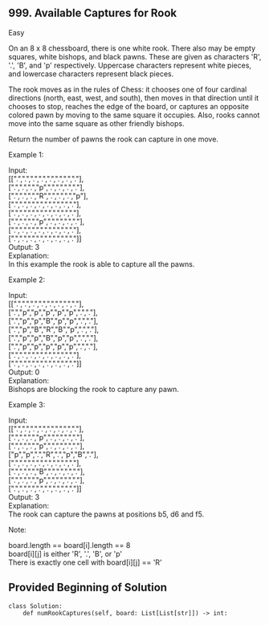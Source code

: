
## 999. Available Captures for Rook

Easy

On an 8 x 8 chessboard, there is one white rook.  There also may be empty squares, white bishops, and black pawns.  These are given as characters 'R', '.', 'B', and 'p' respectively. Uppercase characters represent white pieces, and lowercase characters represent black pieces.

The rook moves as in the rules of Chess: it chooses one of four cardinal directions (north, east, west, and south), then moves in that direction until it chooses to stop, reaches the edge of the board, or captures an opposite colored pawn by moving to the same square it occupies.  Also, rooks cannot move into the same square as other friendly bishops.

Return the number of pawns the rook can capture in one move.


Example 1:

Input:  
[[".",".",".",".",".",".",".","."],  
 [".",".",".","p",".",".",".","."],  
 [".",".",".","R",".",".",".","p"],  
 [".",".",".",".",".",".",".","."],  
 [".",".",".",".",".",".",".","."],  
 [".",".",".","p",".",".",".","."],  
 [".",".",".",".",".",".",".","."],  
 [".",".",".",".",".",".",".","."]]  
Output: 3  
Explanation:  
In this example the rook is able to capture all the pawns.  


Example 2:

Input:  
[[".",".",".",".",".",".",".","."],  
 [".","p","p","p","p","p",".","."],  
 [".","p","p","B","p","p",".","."],  
 [".","p","B","R","B","p",".","."],  
 [".","p","p","B","p","p",".","."],  
 [".","p","p","p","p","p",".","."],  
 [".",".",".",".",".",".",".","."],  
 [".",".",".",".",".",".",".","."]]  
Output: 0  
Explanation:  
Bishops are blocking the rook to capture any pawn.  


Example 3:

Input:  
[[".",".",".",".",".",".",".","."],  
 [".",".",".","p",".",".",".","."],  
 [".",".",".","p",".",".",".","."],  
 ["p","p",".","R",".","p","B","."],  
 [".",".",".",".",".",".",".","."],  
 [".",".",".","B",".",".",".","."],  
 [".",".",".","p",".",".",".","."],  
 [".",".",".",".",".",".",".","."]]  
Output: 3  
Explanation:  
The rook can capture the pawns at positions b5, d6 and f5.  


Note:

board.length == board[i].length == 8  
board[i][j] is either 'R', '.', 'B', or 'p'  
There is exactly one cell with board[i][j] == 'R'  



## Provided Beginning of Solution

```
class Solution:
    def numRookCaptures(self, board: List[List[str]]) -> int:
```

